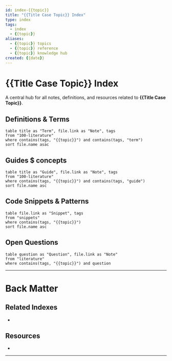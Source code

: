 ```yaml
---
id: index-{{topic}}
title: "{{Title Case Topic}} Index"
type: index
tags:
  - index
  - {{topic}}
aliases:
  - {{topic}} topics
  - {{topic}} reference
  - {{topic}} knowledge hub
created: {{date}}
---
```


# {{Title Case Topic}} Index

A central hub for all notes, definitions, and resources related to **{{Title Case Topic}}**.


## Definitions & Terms

```dataviewjs
table title as "Term", file.link as "Note", tags
from "100-literature"
where contains(tags, "{{topic}}") and contains(tags, "term")
sort file.name asac
```

## Guides $ concepts


```dataviewjs
table title as "Guide", file.link as "Note", tags
from "100-literature"
where contains(tags, "{{topic}}") and contains(tags, "guide")
sort file.name asc
```

## Code Snippets & Patterns

```dataviewjs
table file.link as "Snippet", tags
from "snippets"
where contains(tags, "{{topic}}")
sort file.name asc
```

## Open Questions

```dataviewjs
table question as "Question", file.link as "Note"
from "literature"
where contains(tags, "{{topic}}") and question
```

---
# Back Matter
## Related Indexes

-

## Resources

-


---
